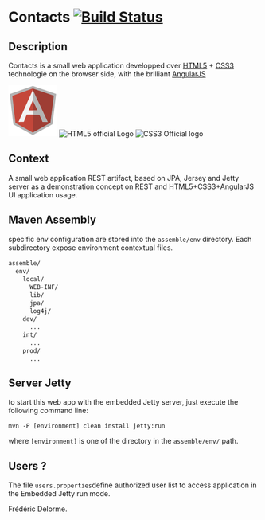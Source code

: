 # Contacts [![Build Status](https://travis-ci.org/mcgivrer/contacts.png)](https://travis-ci.org/mcgivrer/contacts)

## Description

Contacts is a small web application developped over [HTML5](http://www.w3.org/html/wg/drafts/html/master/ "The official specification for HTML5 markup language from W3C") + [CSS3](http://www.w3.org/TR/2001/WD-css3-roadmap-20010523/ "The official specification for CSS3 from W3C") technologie on the browser side, with the brilliant [AngularJS](http://angularjs.org "The Google MVC approach for Javascript web client")

![AngilarJS small logo ](https://github.com/angular/angular.js/blob/master/images/logo/AngularJS-Shield.exports/AngularJS-Shield-small.png?raw=true)
![HTML5 official Logo](http://cdn1.iconfinder.com/data/icons/fatcow/32x32/html_5.png)
![CSS3 Official logo](http://cdn1.iconfinder.com/data/icons/fatcow/32x32/css_3.png)

## Context

A small web application REST artifact, based on JPA, Jersey and Jetty server as a demonstration 
concept on REST and HTML5+CSS3+AngularJS UI application usage.

## Maven Assembly

specific env configuration are stored into the `assemble/env` directory. Each subdirectory expose environment contextual files.


    assemble/
      env/
        local/
      	  WEB-INF/
      	  lib/
          jpa/
          log4j/
        dev/
          ...
        int/
          ...
        prod/
          ...


## Server Jetty

to start this web app with the embedded Jetty server, just execute the following command line:

    mvn -P [environment] clean install jetty:run

where `[environment]` is one of the directory in the `assemble/env/` path.

## Users ?

The file `users.properties`define authorized user list to access application in the Embedded Jetty run mode.


Frédéric Delorme. 
